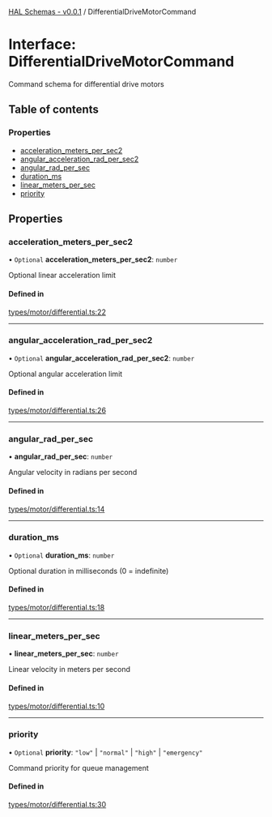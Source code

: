 [HAL Schemas - v0.0.1](../README.md) / DifferentialDriveMotorCommand

# Interface: DifferentialDriveMotorCommand

Command schema for differential drive motors

## Table of contents

### Properties

- [acceleration\_meters\_per\_sec2](DifferentialDriveMotorCommand.md#acceleration_meters_per_sec2)
- [angular\_acceleration\_rad\_per\_sec2](DifferentialDriveMotorCommand.md#angular_acceleration_rad_per_sec2)
- [angular\_rad\_per\_sec](DifferentialDriveMotorCommand.md#angular_rad_per_sec)
- [duration\_ms](DifferentialDriveMotorCommand.md#duration_ms)
- [linear\_meters\_per\_sec](DifferentialDriveMotorCommand.md#linear_meters_per_sec)
- [priority](DifferentialDriveMotorCommand.md#priority)

## Properties

### acceleration\_meters\_per\_sec2

• `Optional` **acceleration\_meters\_per\_sec2**: `number`

Optional linear acceleration limit

#### Defined in

[types/motor/differential.ts:22](https://github.com/tafystudio/tafystudio/blob/34fd8be075ed5aae21b0626c275822912464ee10/packages/hal-schemas/src/types/motor/differential.ts#L22)

___

### angular\_acceleration\_rad\_per\_sec2

• `Optional` **angular\_acceleration\_rad\_per\_sec2**: `number`

Optional angular acceleration limit

#### Defined in

[types/motor/differential.ts:26](https://github.com/tafystudio/tafystudio/blob/34fd8be075ed5aae21b0626c275822912464ee10/packages/hal-schemas/src/types/motor/differential.ts#L26)

___

### angular\_rad\_per\_sec

• **angular\_rad\_per\_sec**: `number`

Angular velocity in radians per second

#### Defined in

[types/motor/differential.ts:14](https://github.com/tafystudio/tafystudio/blob/34fd8be075ed5aae21b0626c275822912464ee10/packages/hal-schemas/src/types/motor/differential.ts#L14)

___

### duration\_ms

• `Optional` **duration\_ms**: `number`

Optional duration in milliseconds (0 = indefinite)

#### Defined in

[types/motor/differential.ts:18](https://github.com/tafystudio/tafystudio/blob/34fd8be075ed5aae21b0626c275822912464ee10/packages/hal-schemas/src/types/motor/differential.ts#L18)

___

### linear\_meters\_per\_sec

• **linear\_meters\_per\_sec**: `number`

Linear velocity in meters per second

#### Defined in

[types/motor/differential.ts:10](https://github.com/tafystudio/tafystudio/blob/34fd8be075ed5aae21b0626c275822912464ee10/packages/hal-schemas/src/types/motor/differential.ts#L10)

___

### priority

• `Optional` **priority**: ``"low"`` \| ``"normal"`` \| ``"high"`` \| ``"emergency"``

Command priority for queue management

#### Defined in

[types/motor/differential.ts:30](https://github.com/tafystudio/tafystudio/blob/34fd8be075ed5aae21b0626c275822912464ee10/packages/hal-schemas/src/types/motor/differential.ts#L30)
